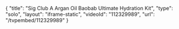 {
    "title": "Sig Club A Argan Oil   Baobab Ultimate Hydration Kit",
    "type": "solo",
    "layout": "iframe-static",
    "videoId": "112329989",
    "url": "\/tvpembed\/112329989"
}